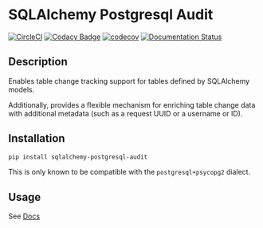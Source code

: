 # SQLAlchemy Postgresql Audit

[![CircleCI](https://circleci.com/gh/huntcsg/sqlalchemy-postgresql-audit.svg?style=svg)](https://circleci.com/gh/huntcsg/sqlalchemy-postgresql-audit) [![Codacy Badge](https://api.codacy.com/project/badge/Grade/a80daeed20654e7aa85358d8e9c761cf)](https://www.codacy.com/app/fool.of.god/sqlalchemy-postgresql-audit?utm_source=github.com&amp;utm_medium=referral&amp;utm_content=huntcsg/sqlalchemy-postgresql-audit&amp;utm_campaign=Badge_Grade) [![codecov](https://codecov.io/gh/huntcsg/sqlalchemy-postgresql-audit/branch/master/graph/badge.svg)](https://codecov.io/gh/huntcsg/sqlalchemy-postgresql-audit) [![Documentation Status](https://readthedocs.org/projects/sqlalchemy-postgresql-audit/badge/?version=latest)](https://sqlalchemy-postgresql-audit.readthedocs.io/en/latest/?badge=latest)


## Description

Enables table change tracking support for tables defined by SQLAlchemy models.

Additionally, provides a flexible mechanism for enriching table change data with additional metadata (such as a request UUID or a username or ID).


## Installation

```bash
pip install sqlalchemy-postgresql-audit
```

This is only known to be compatible with the `postgresql+psycopg2` dialect.

## Usage

See [Docs](https://sqlalchemy-postgresql-audit.readthedocs.io/en/latest/)

